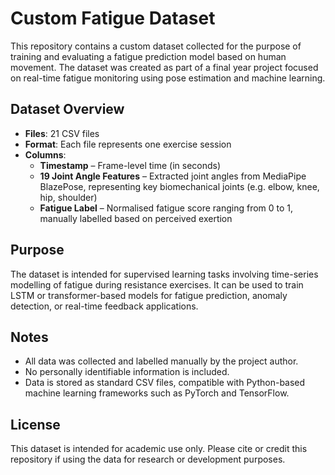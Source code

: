# Custom Fatigue Dataset

This repository contains a custom dataset collected for the purpose of training and evaluating a fatigue prediction model based on human movement. The dataset was created as part of a final year project focused on real-time fatigue monitoring using pose estimation and machine learning.

## Dataset Overview

- **Files**: 21 CSV files  
- **Format**: Each file represents one exercise session  
- **Columns**:
  - **Timestamp** – Frame-level time (in seconds)
  - **19 Joint Angle Features** – Extracted joint angles from MediaPipe BlazePose, representing key biomechanical joints (e.g. elbow, knee, hip, shoulder)
  - **Fatigue Label** – Normalised fatigue score ranging from 0 to 1, manually labelled based on perceived exertion

## Purpose

The dataset is intended for supervised learning tasks involving time-series modelling of fatigue during resistance exercises. It can be used to train LSTM or transformer-based models for fatigue prediction, anomaly detection, or real-time feedback applications.

## Notes

- All data was collected and labelled manually by the project author.
- No personally identifiable information is included.
- Data is stored as standard CSV files, compatible with Python-based machine learning frameworks such as PyTorch and TensorFlow.

## License

This dataset is intended for academic use only. Please cite or credit this repository if using the data for research or development purposes.
